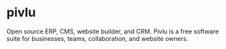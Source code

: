 # pivlu
Open source ERP, CMS, website builder, and CRM. Pivlu is a free software suite for businesses, teams, collaboration, and website owners.
